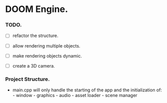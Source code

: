 # DOOM Engine.

### TODO.
- [ ] refactor the structure.
- [ ] allow rendering multiple objects.
- [ ] make rendering objects dynamic.
- [ ] create a 3D camera.


### Project Structure.

- main.cpp
    will only handle the starting of the app
    and the initialization of:
        - window
        - graphics
        - audio
        - asset loader
        - scene manager